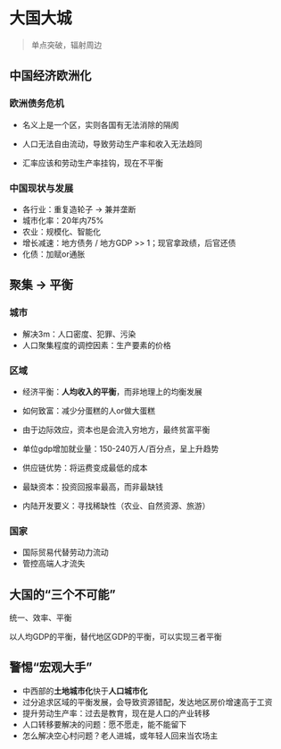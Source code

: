 # 大国大城

> 单点突破，辐射周边

## 中国经济欧洲化

### 欧洲债务危机

- 名义上是一个区，实则各国有无法消除的隔阂

- 人口无法自由流动，导致劳动生产率和收入无法趋同

- 汇率应该和劳动生产率挂钩，现在不平衡

### 中国现状与发展

- 各行业：重复造轮子 -> 兼并垄断
- 城市化率：20年内75%
- 农业：规模化、智能化
- 增长减速：地方债务 / 地方GDP >> 1；现官拿政绩，后官还债
- 化债：加赋or通胀

## 聚集 -> 平衡

### 城市

- 解决3m：人口密度、犯罪、污染
- 人口聚集程度的调控因素：生产要素的价格

### 区域

- 经济平衡：**人均收入的平衡**，而非地理上的均衡发展

- 如何致富：减少分蛋糕的人or做大蛋糕

- 由于边际效应，资本也是会流入穷地方，最终贫富平衡

- 单位gdp增加就业量：150-240万人/百分点，呈上升趋势

- 供应链优势：将运费变成最低的成本

- 最缺资本：投资回报率最高，而非最缺钱

- 内陆开发要义：寻找稀缺性（农业、自然资源、旅游）

### 国家
- 国际贸易代替劳动力流动
- 管控高端人才流失

## 大国的“三个不可能”
统一、效率、平衡

以人均GDP的平衡，替代地区GDP的平衡，可以实现三者平衡

## 警惕“宏观大手”
- 中西部的**土地城市化**快于**人口城市化**
- 过分追求区域的平衡发展，会导致资源错配，发达地区房价增速高于工资
- 提升劳动生产率：过去是教育，现在是人口的产业转移
- 人口转移要解决的问题：愿不愿走，能不能留下
- 怎么解决空心村问题？老人进城，或年轻人回来当农场主